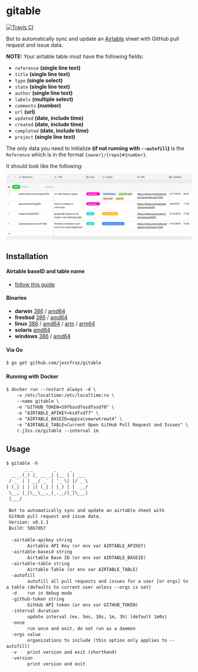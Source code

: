 # gitable

[![Travis CI](https://travis-ci.org/jessfraz/gitable.svg?branch=master)](https://travis-ci.org/jessfraz/gitable)

Bot to automatically sync and update an [Airtable](https://airtable.com) sheet with 
GitHub pull request and issue data.


**NOTE:** Your airtable table must have the following fields: 
- `reference` **(single line text)**
- `title` **(single line text)** 
- `type` **(single select)**
- `state` **(single line text)**
- `author` **(single line text)**
- `labels` **(multiple select)**
- `comments` **(number)**
- `url` **(url)**
- `updated` **(date, include time)**
- `created` **(date, include  time)**
- `completed` **(date, include time)**
- `project` **(single line text)**

The only data you need to initialize **(if not running with `--autofill`)** 
is the `Reference` which is in the format
`{owner}/{repo}#{number}`.

It should look like the following:

![airtable.png](airtable.png)


## Installation

#### Airtable baseID and table name

 - [follow this guide](http://help.grow.com/connecting-your-data-internal-and-project-management/airtable/airtable-how-to-connect)

#### Binaries

- **darwin** [386](https://github.com/jessfraz/gitable/releases/download/v0.1.1/gitable-darwin-386) / [amd64](https://github.com/jessfraz/gitable/releases/download/v0.1.1/gitable-darwin-amd64)
- **freebsd** [386](https://github.com/jessfraz/gitable/releases/download/v0.1.1/gitable-freebsd-386) / [amd64](https://github.com/jessfraz/gitable/releases/download/v0.1.1/gitable-freebsd-amd64)
- **linux** [386](https://github.com/jessfraz/gitable/releases/download/v0.1.1/gitable-linux-386) / [amd64](https://github.com/jessfraz/gitable/releases/download/v0.1.1/gitable-linux-amd64) / [arm](https://github.com/jessfraz/gitable/releases/download/v0.1.1/gitable-linux-arm) / [arm64](https://github.com/jessfraz/gitable/releases/download/v0.1.1/gitable-linux-arm64)
- **solaris** [amd64](https://github.com/jessfraz/gitable/releases/download/v0.1.1/gitable-solaris-amd64)
- **windows** [386](https://github.com/jessfraz/gitable/releases/download/v0.1.1/gitable-windows-386) / [amd64](https://github.com/jessfraz/gitable/releases/download/v0.1.1/gitable-windows-amd64)

#### Via Go

```bash
$ go get github.com/jessfraz/gitable
```

#### Running with Docker

```console
$ docker run --restart always -d \
    -v /etc/localtime:/etc/localtime:ro \
    --name gitable \
    -e "GITHUB_TOKEN=59f6asdfasdfasdf0" \
    -e "AIRTABLE_APIKEY=ksdfsdf7" \
    -e "AIRTABLE_BASEID=appzxcvewrwtrewt4" \
    -e "AIRTABLE_TABLE=Current Open GitHub Pull Request and Issues" \
    r.j3ss.co/gitable --interval 1m
```

## Usage

```console
$ gitable -h
       _ _        _     _
  __ _(_) |_ __ _| |__ | | ___
 / _` | | __/ _` | '_ \| |/ _ \
| (_| | | || (_| | |_) | |  __/
 \__, |_|\__\__,_|_.__/|_|\___|
 |___/

 Bot to automatically sync and update an airtable sheet with
 GitHub pull request and issue data.
 Version: v0.1.1
 Build: 56b7db7

  -airtable-apikey string
        Airtable API Key (or env var AIRTABLE_APIKEY)
  -airtable-baseid string
        Airtable Base ID (or env var AIRTABLE_BASEID)
  -airtable-table string
        Airtable Table (or env var AIRTABLE_TABLE)
  -autofill
        autofill all pull requests and issues for a user [or orgs] to a table (defaults to current user unless --orgs is set)
  -d    run in debug mode
  -github-token string
        GitHub API token (or env var GITHUB_TOKEN)
  -interval duration
        update interval (ex. 5ms, 10s, 1m, 3h) (default 1m0s)
  -once
        run once and exit, do not run as a daemon
  -orgs value
        organizations to include (this option only applies to --autofill)
  -v    print version and exit (shorthand)
  -version
        print version and exit
```
